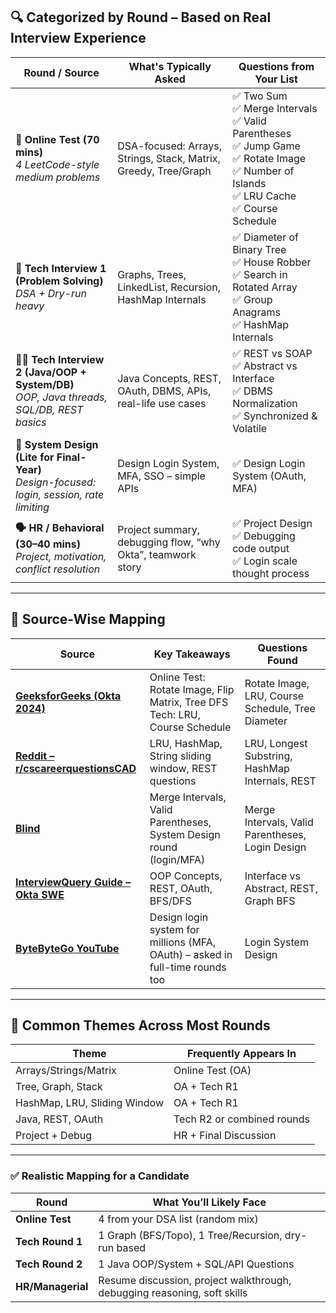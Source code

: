 ## 🔍 Categorized by Round – Based on Real Interview Experience

| Round / Source                                                                                  | What's Typically Asked                                          | Questions from Your List                                                                                                                                        |
| ----------------------------------------------------------------------------------------------- | --------------------------------------------------------------- | --------------------------------------------------------------------------------------------------------------------------------------------------------------- |
| **🧪 Online Test (70 mins)** <br> *4 LeetCode-style medium problems*                            | DSA-focused: Arrays, Strings, Stack, Matrix, Greedy, Tree/Graph | ✅ Two Sum <br> ✅ Merge Intervals <br> ✅ Valid Parentheses <br> ✅ Jump Game <br> ✅ Rotate Image <br> ✅ Number of Islands <br> ✅ LRU Cache <br> ✅ Course Schedule |
| **🧠 Tech Interview 1 (Problem Solving)** <br> *DSA + Dry-run heavy*                            | Graphs, Trees, LinkedList, Recursion, HashMap Internals         | ✅ Diameter of Binary Tree <br> ✅ House Robber <br> ✅ Search in Rotated Array <br> ✅ Group Anagrams <br> ✅ HashMap Internals                                     |
| **🧑‍💻 Tech Interview 2 (Java/OOP + System/DB)** <br> *OOP, Java threads, SQL/DB, REST basics* | Java Concepts, REST, OAuth, DBMS, APIs, real-life use cases     | ✅ REST vs SOAP <br> ✅ Abstract vs Interface <br> ✅ DBMS Normalization <br> ✅ Synchronized & Volatile                                                            |
| **🎯 System Design (Lite for Final-Year)** <br> *Design-focused: login, session, rate limiting* | Design Login System, MFA, SSO – simple APIs                     | ✅ Design Login System (OAuth, MFA)                                                                                                                              |
| **🗣 HR / Behavioral (30–40 mins)** <br> *Project, motivation, conflict resolution*             | Project summary, debugging flow, “why Okta”, teamwork story     | ✅ Project Design <br> ✅ Debugging code output <br> ✅ Login scale thought process                                                                                |

---

## 📌 Source-Wise Mapping

| Source                                                                                                                                           | Key Takeaways                                                                    | Questions Found                                   |
| ------------------------------------------------------------------------------------------------------------------------------------------------ | -------------------------------------------------------------------------------- | ------------------------------------------------- |
| **[GeeksforGeeks (Okta 2024)](https://www.geeksforgeeks.org/interview-experiences/okta-interview-experience-for-sde-full-time-on-campus-2024/)** | Online Test: Rotate Image, Flip Matrix, Tree DFS <br> Tech: LRU, Course Schedule | Rotate Image, LRU, Course Schedule, Tree Diameter |
| **[Reddit – r/cscareerquestionsCAD](https://www.reddit.com/r/cscareerquestionsCAD/comments/1ch0540/okta_technical_interview/)**                  | LRU, HashMap, String sliding window, REST questions                              | LRU, Longest Substring, HashMap Internals, REST   |
| **[Blind](https://www.teamblind.com/post/okta-interview-anmshzjn)**                                                                              | Merge Intervals, Valid Parentheses, System Design round (login/MFA)              | Merge Intervals, Valid Parentheses, Login Design  |
| **[InterviewQuery Guide – Okta SWE](https://www.interviewquery.com/interview-guides/okta-software-engineer)**                                    | OOP Concepts, REST, OAuth, BFS/DFS                                               | Interface vs Abstract, REST, Graph BFS            |
| **[ByteByteGo YouTube](https://www.youtube.com/watch?v=3QhU9jd03a0)**                                                                            | Design login system for millions (MFA, OAuth) – asked in full-time rounds too    | Login System Design                               |

---

## 🧾 Common Themes Across Most Rounds

| Theme                        | Frequently Appears In      |
| ---------------------------- | -------------------------- |
| Arrays/Strings/Matrix        | Online Test (OA)           |
| Tree, Graph, Stack           | OA + Tech R1               |
| HashMap, LRU, Sliding Window | OA + Tech R1               |
| Java, REST, OAuth            | Tech R2 or combined rounds |
| Project + Debug              | HR + Final Discussion      |

---

### ✅ Realistic Mapping for a Candidate

| Round             | What You’ll Likely Face                                                  |
| ----------------- | ------------------------------------------------------------------------ |
| **Online Test**   | 4 from your DSA list (random mix)                                        |
| **Tech Round 1**  | 1 Graph (BFS/Topo), 1 Tree/Recursion, dry-run based                      |
| **Tech Round 2**  | 1 Java OOP/System + SQL/API Questions                                    |
| **HR/Managerial** | Resume discussion, project walkthrough, debugging reasoning, soft skills | 
